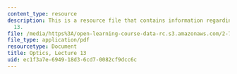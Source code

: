 ```yaml
---
content_type: resource
description: This is a resource file that contains information regarding optics lecture
  13.
file: /media/https%3A/open-learning-course-data-rc.s3.amazonaws.com/2-71-optics-spring-2014/ec1f3a7e694918d36cd70082cf9dcc6c_MIT2_71S14_lec13_notes.pdf
file_type: application/pdf
resourcetype: Document
title: Optics, Lecture 13
uid: ec1f3a7e-6949-18d3-6cd7-0082cf9dcc6c
---
```

